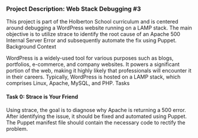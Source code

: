 ### Project Description: Web Stack Debugging #3

This project is part of the Holberton School curriculum and is centered around debugging a WordPress website running on a LAMP stack. The main objective is to utilize strace to identify the root cause of an Apache 500 Internal Server Error and subsequently automate the fix using Puppet.
Background Context

WordPress is a widely-used tool for various purposes such as blogs, portfolios, e-commerce, and company websites. It powers a significant portion of the web, making it highly likely that professionals will encounter it in their careers. Typically, WordPress is hosted on a LAMP stack, which comprises Linux, Apache, MySQL, and PHP.
Tasks
#### Task 0: Strace is Your Friend

Using strace, the goal is to diagnose why Apache is returning a 500 error. After identifying the issue, it should be fixed and automated using Puppet. The Puppet manifest file should contain the necessary code to rectify the problem.
